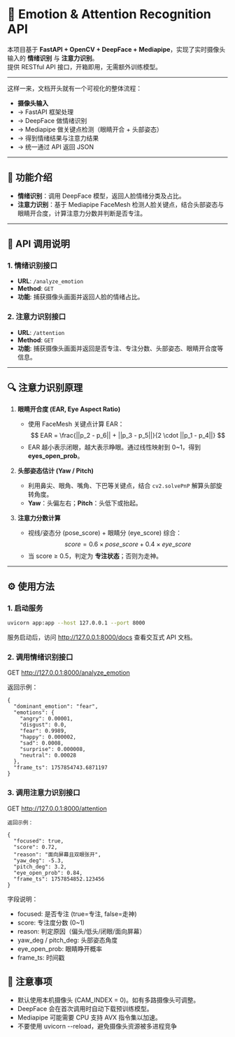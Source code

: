 # 🎯 Emotion & Attention Recognition API

本项目基于 **FastAPI + OpenCV + DeepFace + Mediapipe**，实现了实时摄像头输入的 **情绪识别** 与 **注意力识别**。  
提供 RESTful API 接口，开箱即用，无需额外训练模型。

---

这样一来，文档开头就有一个可视化的整体流程：  

- **摄像头输入**  
- → FastAPI 框架处理  
- → DeepFace 做情绪识别  
- → Mediapipe 做关键点检测（眼睛开合 + 头部姿态）  
- → 得到情绪结果与注意力结果  
- → 统一通过 API 返回 JSON  


---

## 📌 功能介绍

- **情绪识别**：调用 DeepFace 模型，返回人脸情绪分类及占比。  
- **注意力识别**：基于 Mediapipe FaceMesh 检测人脸关键点，结合头部姿态与眼睛开合度，计算注意力分数并判断是否专注。  

---

## 🚀 API 调用说明

### 1. 情绪识别接口
- **URL**: `/analyze_emotion`  
- **Method**: `GET`  
- **功能**: 捕获摄像头画面并返回人脸的情绪占比。  

### 2. 注意力识别接口
- **URL**: `/attention`  
- **Method**: `GET`  
- **功能**: 捕获摄像头画面并返回是否专注、专注分数、头部姿态、眼睛开合度等信息。  

---

## 🔍 注意力识别原理

1. **眼睛开合度 (EAR, Eye Aspect Ratio)**  
   - 使用 FaceMesh 关键点计算 EAR：  
     $$
     EAR = \frac{||p_2 - p_6|| + ||p_3 - p_5||}{2 \cdot ||p_1 - p_4||}
     $$  
   - EAR 越小表示闭眼，越大表示睁眼。通过线性映射到 0~1，得到 **eyes_open_prob**。

2. **头部姿态估计 (Yaw / Pitch)**  
   - 利用鼻尖、眼角、嘴角、下巴等关键点，结合 `cv2.solvePnP` 解算头部旋转角度。  
   - **Yaw**：头偏左右；**Pitch**：头低下或抬起。

3. **注意力分数计算**  
   - 视线/姿态分 (pose_score) + 眼睛分 (eye_score) 综合：  
     $$
     score = 0.6 \times pose\_score + 0.4 \times eye\_score
     $$  
   - 当 score ≥ 0.5，判定为 **专注状态**；否则为走神。

---

## ⚙️ 使用方法

### 1. 启动服务

```bash
uvicorn app:app --host 127.0.0.1 --port 8000
```
服务启动后，访问 http://127.0.0.1:8000/docs
 查看交互式 API 文档。

### 2. 调用情绪识别接口
GET http://127.0.0.1:8000/analyze_emotion


返回示例：
```
{
  "dominant_emotion": "fear",
  "emotions": {
    "angry": 0.00001,
    "disgust": 0.0,
    "fear": 0.9989,
    "happy": 0.000002,
    "sad": 0.0008,
    "surprise": 0.000008,
    "neutral": 0.00028
  },
  "frame_ts": 1757854743.6871197
}
```
### 3. 调用注意力识别接口
GET http://127.0.0.1:8000/attention

```
返回示例：

{
  "focused": true,
  "score": 0.72,
  "reason": "面向屏幕且双眼张开",
  "yaw_deg": -5.3,
  "pitch_deg": 3.2,
  "eye_open_prob": 0.84,
  "frame_ts": 1757854852.123456
}
```

字段说明：

- focused: 是否专注 (true=专注, false=走神)
- score: 专注度分数 (0~1)
- reason: 判定原因（偏头/低头/闭眼/面向屏幕） 
- yaw_deg / pitch_deg: 头部姿态角度 
- eye_open_prob: 眼睛睁开概率 
- frame_ts: 时间戳

## 📎 注意事项

- 默认使用本机摄像头 (CAM_INDEX = 0)。如有多路摄像头可调整。 
- DeepFace 会在首次调用时自动下载预训练模型。 
- Mediapipe 可能需要 CPU 支持 AVX 指令集以加速。 
- 不要使用 uvicorn --reload，避免摄像头资源被多进程竞争

